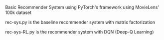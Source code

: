 Basic Recommender System using PyTorch's framework using MovieLens' 100k dataset

rec-sys.py is the baseline recommender system with matrix factorization

rec-sys-RL.py is the recommender system with DQN (Deep-Q Learning)
